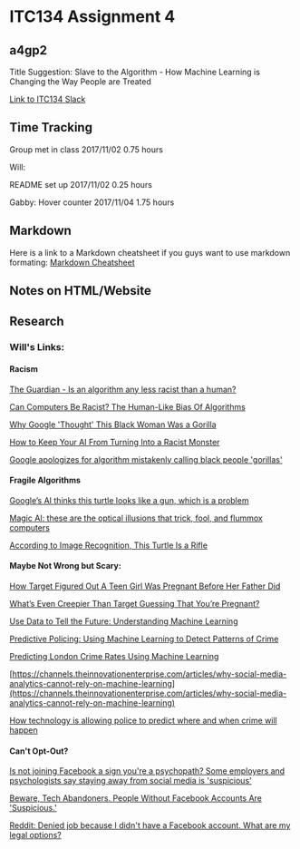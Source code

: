 # ITC134 Assignment 4

## a4gp2

Title Suggestion: Slave to the Algorithm - How Machine Learning is Changing the Way People are Treated


[Link to ITC134 Slack](https://itc134-fl17.slack.com/)

## Time Tracking

Group met in class 2017/11/02 0.75 hours

Will:

README set up 2017/11/02 0.25 hours

Gabby:
Hover counter 2017/11/04 1.75 hours

## Markdown

Here is a link to a Markdown cheatsheet if you guys want to use markdown formating: [Markdown Cheatsheet](https://guides.github.com/pdfs/markdown-cheatsheet-online.pdf)

## Notes on HTML/Website

## Research

### Will's Links:


#### Racism
[The Guardian - Is an algorithm any less racist than a human?](https://www.theguardian.com/technology/2016/aug/03/algorithm-racist-human-employers-work)

[Can Computers Be Racist? The Human-Like Bias Of Algorithms](http://www.npr.org/2016/03/14/470427605/can-computers-be-racist-the-human-like-bias-of-algorithms)

[Why Google 'Thought' This Black Woman Was a Gorilla](https://www.wnyc.org/story/deep-problem-deep-learning/)

[How to Keep Your AI From Turning Into a Racist Monster](https://www.wired.com/2017/02/keep-ai-turning-racist-monster/)

[Google apologizes for algorithm mistakenly calling black people 'gorillas'](https://www.cnet.com/news/google-apologizes-for-algorithm-mistakenly-calling-black-people-gorillas/)

#### Fragile Algorithms

[Google’s AI thinks this turtle looks like a gun, which is a problem](https://www.theverge.com/2017/11/2/16597276/google-ai-image-attacks-adversarial-turtle-rifle-3d-printed)

[Magic AI: these are the optical illusions that trick, fool, and flummox computers](https://www.theverge.com/2017/4/12/15271874/ai-adversarial-images-fooling-attacks-artificial-intelligence)

[According to Image Recognition, This Turtle Is a Rifle](http://www.popularmechanics.com/technology/news/a28876/machine-learning-image-recognition-adversarial-examples/)

#### Maybe Not Wrong but Scary:

[How Target Figured Out A Teen Girl Was Pregnant Before Her Father Did](https://www.forbes.com/sites/kashmirhill/2012/02/16/how-target-figured-out-a-teen-girl-was-pregnant-before-her-father-did/#715a66876668)

[What’s Even Creepier Than Target Guessing That You’re Pregnant?](http://www.slate.com/blogs/how_not_to_be_wrong/2014/06/09/big_data_what_s_even_creepier_than_target_guessing_that_you_re_pregnant.html)

[Use Data to Tell the Future: Understanding Machine Learning](https://www.wired.com/insights/2014/03/use-data-tell-future-understanding-machine-learning/)

[Predictive Policing: Using Machine Learning to Detect Patterns of Crime](https://www.wired.com/insights/2013/08/predictive-policing-using-machine-learning-to-detect-patterns-of-crime/)

[Predicting London Crime Rates Using Machine Learning](https://blog.dataiku.com/predicting-london-crime-rates-using-machine-learning)

[https://channels.theinnovationenterprise.com/articles/why-social-media-analytics-cannot-rely-on-machine-learning](https://channels.theinnovationenterprise.com/articles/why-social-media-analytics-cannot-rely-on-machine-learning)

[How technology is allowing police to predict where and when crime will happen ](http://www.independent.co.uk/news/uk/home-news/police-big-data-technology-predict-crime-hotspot-mapping-rusi-report-research-minority-report-a7963706.html)

#### Can't Opt-Out?

[Is not joining Facebook a sign you're a psychopath? Some employers and psychologists say staying away from social media is 'suspicious'](http://www.dailymail.co.uk/news/article-2184658/Is-joining-Facebook-sign-youre-psychopath-Some-employers-psychologists-say-suspicious.html#ixzz4xbCJUemY)

[Beware, Tech Abandoners. People Without Facebook Accounts Are 'Suspicious.'](https://www.forbes.com/sites/kashmirhill/2012/08/06/beware-tech-abandoners-people-without-facebook-accounts-are-suspicious/#6b763ca88f95)

[Reddit: Denied job because I didn't have a Facebook account. What are my legal options?](https://www.reddit.com/r/AskReddit/comments/1ar82p/denied_job_because_i_didnt_have_a_facebook/)

[](https://www.huffingtonpost.com/rachel-ryan/hiring-facebook_b_2795047.html)
